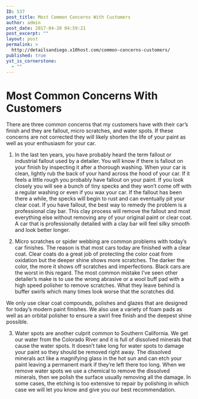 ```yaml
---
ID: 537
post_title: Most Common Concerns With Customers
author: admin
post_date: 2017-04-20 04:59:21
post_excerpt: ""
layout: post
permalink: >
  http://detailsandiego.x10host.com/common-concerns-customers/
published: true
yst_is_cornerstone:
  - ""
---
```

<h1 class="service_header">Most Common Concerns With Customers</h1>
There are three common concerns that my customers have with their car’s finish and they are fallout, micro scratches, and water spots. If these concerns are not corrected they will likely shorten the life of your paint as well as your enthusiasm for your car.

1) In the last ten years, you have probably heard the term fallout or industrial fallout used by a detailer. You will know if there is fallout on your finish by inspecting it after a thorough washing. When your car is clean, lightly rub the back of your hand across the hood of your car. If it feels a little rough you probably have fallout on your paint. If you look closely you will see a bunch of tiny specks and they won’t come off with a regular washing or even if you wax your car. If the fallout has been there a while, the specks will begin to rust and can eventually pit your clear coat. If you have fallout, the best way to remedy the problem is a professional clay bar. This clay process will remove the fallout and most everything else without removing any of your original paint or clear coat. A car that is professionally detailed with a clay bar will feel silky smooth and look better longer.

2) Micro scratches or spider webbing are common problems with today’s car finishes. The reason is that most cars today are finished with a clear coat. Clear coats do a great job of protecting the color coat from oxidation but the deeper shine shows more scratches. The darker the color, the more it shows off scratches and imperfections. Black cars are the worst in this regard. The most common mistake I’ve seen other detailer’s make is to use the wrong abrasive or a wool buff pad with a high speed polisher to remove scratches. What they leave behind is buffer swirls which many times look worse that the scratches did.

We only use clear coat compounds, polishes and glazes that are designed for today’s modern paint finishes. We also use a variety of foam pads as well as an orbital polisher to ensure a swirl free finish and the deepest shine possible.

3) Water spots are another culprit common to Southern California. We get our water from the Colorado River and it is full of dissolved minerals that cause the water spots. It doesn’t take long for water spots to damage your paint so they should be removed right away. The dissolved minerals act like a magnifying glass in the hot sun and can etch your paint leaving a permanent mark if they’re left there too long. When we remove water spots we use a chemical to remove the dissolved minerals, then we polish the surface usually removing all the damage. In some cases, the etching is too extensive to repair by polishing in which case we will let you know and give you our best recommendation.
<h2 class="service_gallery_name"></h2>